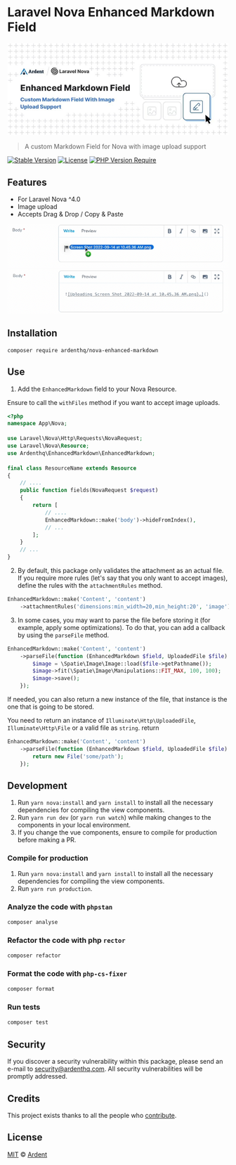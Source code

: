 # Laravel Nova Enhanced Markdown Field

<p align="center">
    <img src="./banner.jpeg" />
</p>

> A custom Markdown Field for Nova with image upload support

[![Stable Version](http://poser.pugx.org/ardenthq/nova-enhanced-markdown/v)](https://packagist.org/packages/ardenthq/nova-enhanced-markdown) [![License](http://poser.pugx.org/ardenthq/nova-enhanced-markdown/license)](https://packagist.org/packages/ardenthq/nova-enhanced-markdown) [![PHP Version Require](http://poser.pugx.org/ardenthq/nova-enhanced-markdown/require/php)](https://packagist.org/packages/ardenthq/nova-enhanced-markdown)

## Features

- For Laravel Nova ^4.0
- Image upload
- Accepts Drag & Drop / Copy & Paste

<p align="center">
    <img src="./screenshot-1.png" />
    <img src="./screenshot-2.png" />
</p>

## Installation

```console
composer require ardenthq/nova-enhanced-markdown
```
## Use

1. Add the `EnhancedMarkdown` field to your Nova Resource.

Ensure to call the `withFiles` method if you want to accept image uploads.

```php
<?php
namespace App\Nova;

use Laravel\Nova\Http\Requests\NovaRequest;
use Laravel\Nova\Resource;
use Ardenthq\EnhancedMarkdown\EnhancedMarkdown;

final class ResourceName extends Resource
{
    // ....
    public function fields(NovaRequest $request)
    {
        return [
            // ....
            EnhancedMarkdown::make('body')->hideFromIndex(),
            // ...
        ];
    }
    // ...
}
```

2. By default, this package only validates the attachment as an actual file. If you require more rules (let's say that you only want to accept images), define the rules with the `attachmentRules` method.

```php
EnhancedMarkdown::make('Content', 'content')
    ->attachmentRules('dimensions:min_width=20,min_height:20', 'image'),
```

3. In some cases, you may want to parse the file before storing it (for example, apply some optimizations). To do that, you can add a callback by using the `parseFile` method.

```php
EnhancedMarkdown::make('Content', 'content')
    ->parseFile(function (EnhancedMarkdown $field, UploadedFile $file) {
        $image = \Spatie\Image\Image::load($file->getPathname());
        $image->fit(\Spatie\Image\Manipulations::FIT_MAX, 100, 100);
        $image->save();
    });
```

If needed, you can also return a new instance of the file, that instance is the one that is going to be stored.

You need to return an instance of `Illuminate\Http\UploadedFile`, `Illuminate\Http\File` or a valid file as `string`.
return 

```php
EnhancedMarkdown::make('Content', 'content')
    ->parseFile(function (EnhancedMarkdown $field, UploadedFile $file) {
        return new File('some/path');
    });
```

## Development

1. Run `yarn nova:install` and `yarn install` to install all the necessary dependencies for compiling the view components.
2. Run `yarn run dev` (or `yarn run watch`) while making changes to the components in your local environment.
3. If you change the vue components, ensure to compile for production before making a PR.

### Compile for production

1. Run `yarn nova:install` and `yarn install` to install all the necessary dependencies for compiling the view components.
2. Run `yarn run production`.

### Analyze the code with `phpstan`

```bash
composer analyse
```

### Refactor the code with php `rector`

```bash
composer refactor
```

### Format the code with `php-cs-fixer`

```bash
composer format
```

### Run tests

```bash
composer test
```

## Security

If you discover a security vulnerability within this package, please send an e-mail to security@ardenthq.com. All security vulnerabilities will be promptly addressed.

## Credits

This project exists thanks to all the people who [contribute](../../contributors).

## License

[MIT](LICENSE) © [Ardent](https://ardenthq.com)
